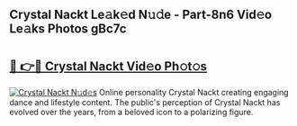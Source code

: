 ## Crystal Nackt Le𝚊k𝚎d N𝚞𝚍e - Part-8n6 Vid𝚎o Le𝚊ks Photos gBc7c

# <h2><a href="http://fb450dr.evod.top/?m=Crystal+Nackt">🔗 👉🔴 Crystal Nackt Vid𝚎o Ph𝚘t𝚘s</a></h2>

[![Crystal Nackt N𝚞d𝚎s](https://i.imgur.com/8V9OHl7.gif)](http://fb450dr.evod.top/?m=Crystal+Nackt)
Online personality Crystal Nackt creating engaging dance and lifestyle content. The public's perception of Crystal Nackt has evolved over the years, from a beloved icon to a polarizing figure. 
